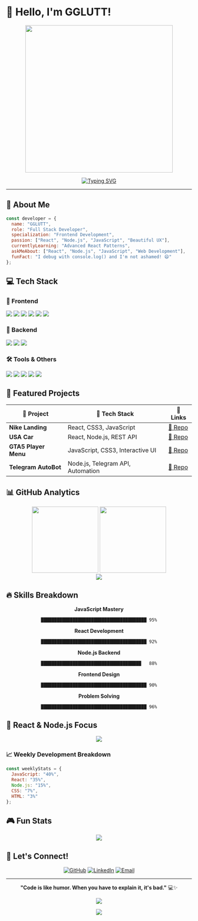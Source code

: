 # 👋 Hello, I'm GGLUTT!

<div align="center">
  <img src="https://media.giphy.com/media/RbDKaczqWovIugyJmW/giphy.gif" width="400"/>
  
  [![Typing SVG](https://readme-typing-svg.herokuapp.com?font=Fira+Code&size=22&pause=1000&color=61DAFB&center=true&vCenter=true&width=435&lines=Frontend+Developer+%F0%9F%92%BB;React+Enthusiast+%E2%9A%9B%EF%B8%8F;Node.js+Developer+%F0%9F%9A%80;JavaScript+Expert+%F0%9F%93%A6;Always+Learning+%F0%9F%8C%B1)](https://git.io/typing-svg)
</div>

---

## 🚀 About Me

```javascript
const developer = {
  name: "GGLUTT",
  role: "Full Stack Developer",
  specialization: "Frontend Development",
  passion: ["React", "Node.js", "JavaScript", "Beautiful UX"],
  currentlyLearning: "Advanced React Patterns",
  askMeAbout: ["React", "Node.js", "JavaScript", "Web Development"],
  funFact: "I debug with console.log() and I'm not ashamed! 😄"
};
```

## 💻 Tech Stack

### 🎨 Frontend
<p align="left">
  <img src="https://img.shields.io/badge/React-20232A?style=for-the-badge&logo=react&logoColor=61DAFB"/>
  <img src="https://img.shields.io/badge/JavaScript-F7DF1E?style=for-the-badge&logo=javascript&logoColor=black"/>
  <img src="https://img.shields.io/badge/TypeScript-007ACC?style=for-the-badge&logo=typescript&logoColor=white"/>
  <img src="https://img.shields.io/badge/HTML5-E34F26?style=for-the-badge&logo=html5&logoColor=white"/>
  <img src="https://img.shields.io/badge/CSS3-1572B6?style=for-the-badge&logo=css3&logoColor=white"/>
  <img src="https://img.shields.io/badge/Tailwind_CSS-38B2AC?style=for-the-badge&logo=tailwind-css&logoColor=white"/>
</p>

### 🔧 Backend
<p align="left">
  <img src="https://img.shields.io/badge/Node.js-43853D?style=for-the-badge&logo=node.js&logoColor=white"/>
  <img src="https://img.shields.io/badge/Express.js-404D59?style=for-the-badge"/>
  <img src="https://img.shields.io/badge/REST-APIs-FF6C37?style=for-the-badge"/>
</p>

### 🛠️ Tools & Others
<p align="left">
  <img src="https://img.shields.io/badge/Git-F05032?style=for-the-badge&logo=git&logoColor=white"/>
  <img src="https://img.shields.io/badge/GitHub-100000?style=for-the-badge&logo=github&logoColor=white"/>
  <img src="https://img.shields.io/badge/VS_Code-0078D4?style=for-the-badge&logo=visual%20studio%20code&logoColor=white"/>
  <img src="https://img.shields.io/badge/npm-CB3837?style=for-the-badge&logo=npm&logoColor=white"/>
  <img src="https://img.shields.io/badge/Webpack-8DD6F9?style=for-the-badge&logo=webpack&logoColor=black"/>
</p>

## 🎯 Featured Projects

<div align="center">
  
| 🎨 Project | 🔧 Tech Stack | 🔗 Links |
|-----------|-------------|----------|
| **Nike Landing** | React, CSS3, JavaScript | [🔗 Repo](https://github.com/GGLUTT/Nike_Landing1) |
| **USA Car** | React, Node.js, REST API | [🔗 Repo](https://github.com/GGLUTT/usa_Car) |
| **GTA5 Player Menu** | JavaScript, CSS3, Interactive UI | [🔗 Repo](https://github.com/GGLUTT/player-menu-GTA5) |
| **Telegram AutoBot** | Node.js, Telegram API, Automation | [🔗 Repo](https://github.com/GGLUTT/Telega-AutoBot) |

</div>

## 📊 GitHub Analytics

<div align="center">
  <img height="180em" src="https://github-readme-stats.vercel.app/api?username=GGLUTT&show_icons=true&theme=react&include_all_commits=true&count_private=true&hide_border=true&bg_color=0d1117&title_color=61dafb&icon_color=61dafb&text_color=c9d1d9&border_color=30363d"/>
  <img height="180em" src="https://github-readme-stats.vercel.app/api/top-langs/?username=GGLUTT&layout=compact&langs_count=8&theme=react&hide_border=true&bg_color=0d1117&title_color=61dafb&text_color=c9d1d9&border_color=30363d&hide=c%23,c"/>
</div>

<div align="center">
  <img src="https://github-readme-streak-stats.herokuapp.com/?user=GGLUTT&theme=react&hide_border=true&stroke=30363d&background=0d1117&ring=61dafb&fire=61dafb&currStreakLabel=61dafb"/>
</div>

## 🔥 Skills Breakdown

<div align="center">
  
**JavaScript Mastery**
```
████████████████████████████████████████ 95%
```

**React Development**
```
████████████████████████████████████████ 92%
```

**Node.js Backend**
```
██████████████████████████████████████   88%
```

**Frontend Design**
```
████████████████████████████████████████ 90%
```

**Problem Solving**
```
████████████████████████████████████████ 96%
```

</div>

## 🌟 React & Node.js Focus

<div align="center">
  <img src="https://github-readme-stats.vercel.app/api/wakatime?username=GGLUTT&theme=react&hide_border=true&bg_color=0d1117&title_color=61dafb&text_color=c9d1d9&border_color=30363d"/>
</div>

### 📈 Weekly Development Breakdown
```javascript
const weeklyStats = {
  JavaScript: "40%",
  React: "35%", 
  Node.js: "15%",
  CSS: "7%",
  HTML: "3%"
};
```

## 🎮 Fun Stats

<div align="center">
  <img src="https://github-profile-trophy.vercel.app/?username=GGLUTT&theme=nord&no-frame=true&no-bg=true&margin-w=4&row=1&column=6"/>
</div>

## 🤝 Let's Connect!

<div align="center">
  
[![GitHub](https://img.shields.io/badge/GitHub-100000?style=for-the-badge&logo=github&logoColor=white)](https://github.com/GGLUTT)
[![LinkedIn](https://img.shields.io/badge/LinkedIn-0077B5?style=for-the-badge&logo=linkedin&logoColor=white)](https://www.linkedin.com/in/evgenii-lutiy-460797364/?locale=en_US)
[![Email](https://img.shields.io/badge/Email-D14836?style=for-the-badge&logo=gmail&logoColor=white)](mailto:your-email@example.com)

</div>

---

<div align="center">
  
**"Code is like humor. When you have to explain it, it's bad."** 💻✨

![](https://komarev.com/ghpvc/?username=GGLUTT&color=61dafb&style=flat-square&label=Profile+Views)

</div>

<div align="center">
  <img src="https://capsule-render.vercel.app/api?type=waving&color=61dafb&height=100&section=footer"/>
</div>
